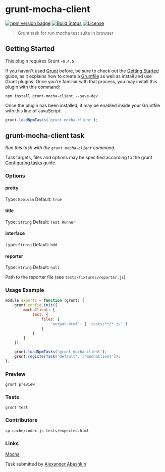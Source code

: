 # grunt-mocha-client

[![npm version badge](https://img.shields.io/npm/v/grunt-mocha-client.svg)](https://www.npmjs.org/package/grunt-mocha-client)
[![Build Status](https://travis-ci.org/monolithed/grunt-mocha-client.png)](https://travis-ci.org/monolithed/grunt-mocha-client)
[![License](http://img.shields.io/npm/l/object.assign.svg)](LICENSE.txt)


> Grunt task for run mocha test suite in browser


## Getting Started
This plugin requires Grunt `~0.4.5`

If you haven't used [Grunt](http://gruntjs.com/) before, be sure to check out the [Getting Started](http://gruntjs.com/getting-started) guide, as it explains how to create a [Gruntfile](http://gruntjs.com/sample-gruntfile) as well as install and use Grunt plugins. Once you're familiar with that process, you may install this plugin with this command:

```shell
npm install grunt-mocha-client --save-dev
```

Once the plugin has been installed, it may be enabled inside your Gruntfile with this line of JavaScript:

```js
grunt.loadNpmTasks('grunt-mocha-client');
```

## grunt-mocha-client task
_Run this task with the `grunt mocha-client` command._

Task targets, files and options may be specified according to the grunt [Configuring tasks](http://gruntjs.com/configuring-tasks) guide.

### Options

#### pretty
Type: `Boolean`
Default: `true`

#### title
Type: `String`
Default: `Test Runner`

#### interface
Type: `String`
Default: `bdd`

#### reporter
Type: `String`
Default: `null`

Path to the reporter file (see `tests/fixtures/reporter.js`)


### Usage Example

```js
module.exports = function (grunt) {
	grunt.config.init({
		mochaClient: {
			test: {
				files: {
					'output.html': [ 'tests/**/*.js' ]
				}
			}
		}
	});

	grunt.loadNpmTasks('grunt-mocha-client');
	grunt.registerTask('default', ['mochaClient']);
};

```


### Preview

```
grunt preview
```


### Tests

```
grunt test
```


### Contributors

```
cp cache/index.js tests/expected.html
```


### Links
[Mocha](http://mochajs.org/)


Task submitted by [Alexander Abashkin](https://github.com/monolithed)
